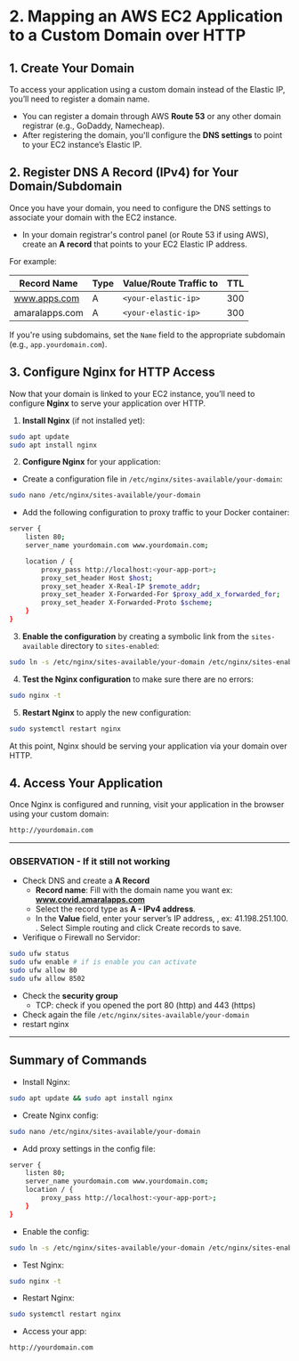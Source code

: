 # 2. Mapping an AWS EC2 Application to a Custom Domain over HTTP

## 1. Create Your Domain

To access your application using a custom domain instead of the Elastic IP, you’ll need to register a domain name.

- You can register a domain through AWS **Route 53** or any other domain registrar (e.g., GoDaddy, Namecheap).
- After registering the domain, you'll configure the **DNS settings** to point to your EC2 instance’s Elastic IP.

## 2. Register DNS A Record (IPv4) for Your Domain/Subdomain

Once you have your domain, you need to configure the DNS settings to associate your domain with the EC2 instance.

- In your domain registrar's control panel (or Route 53 if using AWS), create an **A record** that points to your EC2 Elastic IP address.

For example:


|  Record Name  |    Type     | Value/Route Traffic to | TTL     |
|---------------|-------------|------------------------|---------|
|www.apps.com   | A           | `<your-elastic-ip>`    | 300     |
|amaralapps.com | A           | `<your-elastic-ip>`    | 300     |

If you're using subdomains, set the `Name` field to the appropriate subdomain (e.g., `app.yourdomain.com`).

## 3. Configure Nginx for HTTP Access

Now that your domain is linked to your EC2 instance, you’ll need to configure **Nginx** to serve your application over HTTP.

1. **Install Nginx** (if not installed yet):

```bash
sudo apt update
sudo apt install nginx
```

2. **Configure Nginx** for your application:
- Create a configuration file in `/etc/nginx/sites-available/your-domain`:

```bash
sudo nano /etc/nginx/sites-available/your-domain
```

- Add the following configuration to proxy traffic to your Docker container:


```bash
server {
    listen 80;
    server_name yourdomain.com www.yourdomain.com;

    location / {
        proxy_pass http://localhost:<your-app-port>;
        proxy_set_header Host $host;
        proxy_set_header X-Real-IP $remote_addr;
        proxy_set_header X-Forwarded-For $proxy_add_x_forwarded_for;
        proxy_set_header X-Forwarded-Proto $scheme;
    }
}
```

3. **Enable the configuration** by creating a symbolic link from the `sites-available` directory to `sites-enabled`:
```bash
sudo ln -s /etc/nginx/sites-available/your-domain /etc/nginx/sites-enabled/
```

4. **Test the Nginx configuration** to make sure there are no errors:
```bash
sudo nginx -t
```

5. **Restart Nginx** to apply the new configuration:
```bash
sudo systemctl restart nginx
```

At this point, Nginx should be serving your application via your domain over HTTP.

## 4. Access Your Application

Once Nginx is configured and running, visit your application in the browser using your custom domain:

```bash
http://yourdomain.com
```

--- 

### OBSERVATION - If it still not working
- Check DNS and create a **A Record**
    - **Record name**: Fill with the domain name you want ex: **www.covid.amaralapps.com**
    - Select the record type as **A - IPv4 address**.
    - In the **Value** field, enter your server’s IP address, <your-static-api>, ex: 41.198.251.100. .
Select Simple routing and click Create records to save.
- Verifique o Firewall no Servidor:
```bash
sudo ufw status
sudo ufw enable # if is enable you can activate
sudo ufw allow 80
sudo ufw allow 8502
```
- Check the **security group**
    - TCP: check if you opened the port 80 (http) and 443 (https)
- Check again the file `/etc/nginx/sites-available/your-domain`
- restart nginx
--- 

## Summary of Commands

- Install Nginx:

```bash
sudo apt update && sudo apt install nginx
```

- Create Nginx config:

```bash
sudo nano /etc/nginx/sites-available/your-domain
```

- Add proxy settings in the config file:

```bash
server {
    listen 80;
    server_name yourdomain.com www.yourdomain.com;
    location / {
        proxy_pass http://localhost:<your-app-port>;
    }
}
```

- Enable the config:

```bash
sudo ln -s /etc/nginx/sites-available/your-domain /etc/nginx/sites-enabled/
```

- Test Nginx:

```bash
sudo nginx -t
```

- Restart Nginx:

```bash
sudo systemctl restart nginx
```

- Access your app:

```bash
http://yourdomain.com
```